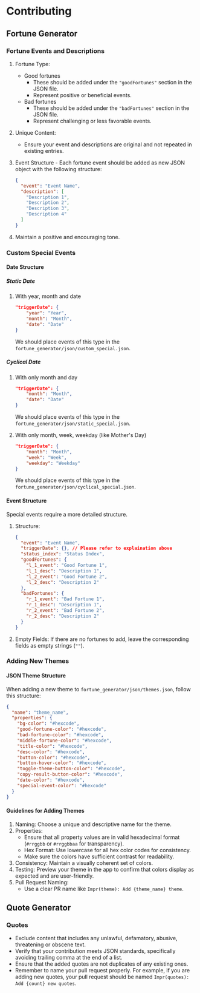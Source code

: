 # Contributing

## Fortune Generator

### Fortune Events and Descriptions

1. Fortune Type:
   - Good fortunes
     - These should be added under the `"goodFortunes"` section in the JSON
       file.
     - Represent positive or beneficial events.
   - Bad fortunes
     - These should be added under the `"badFortunes"` section in the JSON file.
     - Represent challenging or less favorable events.

2. Unique Content:
   - Ensure your event and descriptions are original and not repeated in
     existing entries.

3. Event Structure - Each fortune event should be added as new JSON object with
   the following structure:
   ```json
   {
     "event": "Event Name",
     "description": [
       "Description 1",
       "Description 2",
       "Description 3",
       "Description 4"
     ]
   }
   ```

4. Maintain a positive and encouraging tone.

### Custom Special Events
#### Date Structure
##### Static Date
1. With year, month and date
    ```json
    "triggerDate": {
        "year": "Year",
        "month": "Month",
        "date": "Date"
    }
    ```

    We should place events of this type in the `fortune_generator/json/custom_special.json`.

##### Cyclical Date
1. With only month and day
    ```json
    "triggerDate": {
        "month": "Month",
        "date": "Date"
    }
    ```

    We should place events of this type in the `fortune_generator/json/static_special.json`.

2. With only month, week, weekday (like Mother's Day)
    ```json
    "triggerDate": {
        "month": "Month",
        "week": "Week",
        "weekday": "Weekday"
    }
    ```

    We should place events of this type in the `fortune_generator/json/cyclical_special.json`.

#### Event Structure
Special events require a more detailed structure.

1. Structure:
   ```json
   {
     "event": "Event Name",
     "triggerDate": {}, // Please refer to explaination above
     "status_index": "Status Index",
     "goodFortunes": {
       "l_1_event": "Good Fortune 1",
       "l_1_desc": "Description 1",
       "l_2_event": "Good Fortune 2",
       "l_2_desc": "Description 2"
     },
     "badFortunes": {
       "r_1_event": "Bad Fortune 1",
       "r_1_desc": "Description 1",
       "r_2_event": "Bad Fortune 2",
       "r_2_desc": "Description 2"
     }
   }
   ```

2. Empty Fields: If there are no fortunes to add, leave the corresponding fields
   as empty strings (`""`).

### Adding New Themes

#### JSON Theme Structure

When adding a new theme to `fortune_generator/json/themes.json`, follow this
structure:

```json
{
  "name": "theme_name",
  "properties": {
    "bg-color": "#hexcode",
    "good-fortune-color": "#hexcode",
    "bad-fortune-color": "#hexcode",
    "middle-fortune-color": "#hexcode",
    "title-color": "#hexcode",
    "desc-color": "#hexcode",
    "button-color": "#hexcode",
    "button-hover-color": "#hexcode",
    "toggle-theme-button-color": "#hexcode",
    "copy-result-button-color": "#hexcode",
    "date-color": "#hexcode",
    "special-event-color": "#hexcode"
  }
}
```

#### Guidelines for Adding Themes

1. Naming: Choose a unique and descriptive name for the theme.
2. Properties:
   - Ensure that all property values are in valid hexadecimal format (`#rrggbb`
     or `#rrggbbaa` for transparency).
   - Hex Format: Use lowercase for all hex color codes for consistency.
   - Make sure the colors have sufficient contrast for readability.
3. Consistency: Maintain a visually coherent set of colors.
4. Testing: Preview your theme in the app to confirm that colors display as
   expected and are user-friendly.
5. Pull Request Naming:
   - Use a clear PR name like `Impr(theme): Add {theme_name} theme`.

## Quote Generator

### Quotes

- Exclude content that includes any unlawful, defamatory, abusive, threatening
  or obscene text.
- Verify that your contribution meets JSON standards, specifically avoiding
  trailing comma at the end of a list.
- Ensure that the added quotes are not duplicates of any existing ones.
- Remember to name your pull request properly. For example, if you are adding
  new quotes, your pull request should be named
  `Impr(quotes): Add {count} new quotes`.
